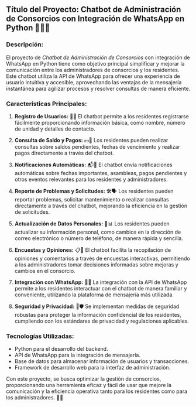 ## **Título del Proyecto: Chatbot de Administración de Consorcios con Integración de WhatsApp en Python** 🏢🤖📱

### **Descripción:**
El proyecto de *Chatbot de Administración de Consorcios* con integración de WhatsApp en Python tiene como objetivo principal simplificar y mejorar la comunicación entre los administradores de consorcios y los residentes. Este chatbot utiliza la API de WhatsApp para ofrecer una experiencia de usuario intuitiva y accesible, aprovechando las ventajas de la mensajería instantánea para agilizar procesos y resolver consultas de manera eficiente.

### **Características Principales:**
1. **Registro de Usuarios:** 📝👥 El chatbot permite a los residentes registrarse fácilmente proporcionando información básica, como nombre, número de unidad y detalles de contacto.
   
2. **Consulta de Saldo y Pagos:** 💵📅 Los residentes pueden realizar consultas sobre saldos pendientes, fechas de vencimiento y realizar pagos directamente a través del chatbot.

3. **Notificaciones Automáticas:** 📬🔔 El chatbot envía notificaciones automáticas sobre fechas importantes, asambleas, pagos pendientes y otros eventos relevantes para los residentes y administradores.

4. **Reporte de Problemas y Solicitudes:** 🛠️🗣️ Los residentes pueden reportar problemas, solicitar mantenimiento o realizar consultas directamente a través del chatbot, mejorando la eficiencia en la gestión de solicitudes.

5. **Actualización de Datos Personales:** 🔄📊 Los residentes pueden actualizar su información personal, como cambios en la dirección de correo electrónico o número de teléfono, de manera rápida y sencilla.

6. **Encuestas y Opiniones:** 📋🤔 El chatbot facilita la recopilación de opiniones y comentarios a través de encuestas interactivas, permitiendo a los administradores tomar decisiones informadas sobre mejoras y cambios en el consorcio.

7. **Integración con WhatsApp:** 🤝📲 La integración con la API de WhatsApp permite a los residentes interactuar con el chatbot de manera familiar y conveniente, utilizando la plataforma de mensajería más utilizada.

8. **Seguridad y Privacidad:** 🔐🛡️ Se implementan medidas de seguridad robustas para proteger la información confidencial de los residentes, cumpliendo con los estándares de privacidad y regulaciones aplicables.

### **Tecnologías Utilizadas:**
- Python para el desarrollo del backend.
- API de WhatsApp para la integración de mensajería.
- Base de datos para almacenar información de usuarios y transacciones.
- Framework de desarrollo web para la interfaz de administración.

Con este proyecto, se busca optimizar la gestión de consorcios, proporcionando una herramienta eficaz y fácil de usar que mejore la comunicación y la eficiencia operativa tanto para los residentes como para los administradores. 🚀💬

